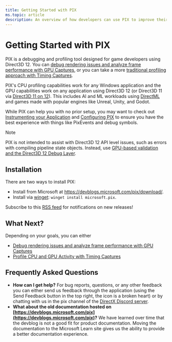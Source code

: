 ```yaml
---
title: Getting Started with PIX
ms.topic: article
description: An overview of how developers can use PIX to improve their Direct3D 12 applications.
---
```


# Getting Started with PIX
PIX is a debugging and profiling tool designed for game developers using Direct3D 12. You can [debug rendering issues and analyze frame performance with GPU Captures](pix-gpu-captures.md), or you can take a more [traditional profiling approach with Timing Captures](pix-timing-captures.md).

PIX's CPU profiling capabilities work for any Windows application and the GPU capabilities work on any application using Direct3D 12 (or Direct3D 11 via [Direct3D 11 on 12](~/direct3d12/direct3d-11-on-12.md)). This includes AI and ML workloads using [DirectML](https://github.com/microsoft/DirectML) and games made with popular engines like Unreal, Unity, and Godot.

While PIX can help you with no prior setup, you may want to check out [Instrumenting your Application](pix-instrumenting.md) and [Configuring PIX](pix-configuring.md) to ensure you have the best experience with things like PixEvents and debug symbols.

> [!NOTE]
> PIX is not intended to assist with Direct3D 12 API level issues, such as errors with compiling pipeline state objects. Instead, use [GPU-based validation and the Direct3D 12 Debug Layer](~/direct3d12/using-d3d12-debug-layer-gpu-based-validation.md).

## Installation
There are two ways to install PIX:
- Install from Microsoft at https://devblogs.microsoft.com/pix/download/.
- Install via [winget](/windows/package-manager/winget/): `winget install microsoft.pix`.

Subscribe to this [RSS feed](https://devblogs.microsoft.com/pix/feed/) for notifications on new releases!

## What Next?
Depending on your goals, you can either
- [Debug rendering issues and analyze frame performance with GPU Captures](pix-gpu-captures.md)
- [Profile CPU and GPU Activity with Timing Captures](pix-timing-captures.md)

## Frequently Asked Questions
- **How can I get help?** For bug reports, questions, or any other feedback you can either send us feedback through the application (using the Send Feedback button in the top right, the icon is a broken heart) or by chatting with us in the pix channel of the [DirectX Discord server](https://discord.com/invite/directx).
- **What about the old documentation hosted on [https://devblogs.microsoft.com/pix](https://devblogs.microsoft.com/pix)?**
  We have learned over time that the devblog is not a good fit for product documentation. Moving the documentation to the Microsoft Learn site gives us the ability to provide a better documentation experience.